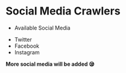 # Social Media Crawlers

- Available Social Media
* Twitter
* Facebook
* Instagram

**More social media will be added :sleepy:**